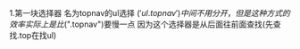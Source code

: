 1.第一块选择器
名为topnav的ul选择
$('ul.topnav')中间不用分开，但是这种方式的效率实际上是比$(".topnav")要慢一点
因为这个选择器是从后面往前面查找(先查找.top在找ul)